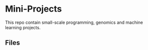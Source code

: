 # Mini-Projects

This repo contain small-scale programming, genomics and machine learning projects.

## Files

